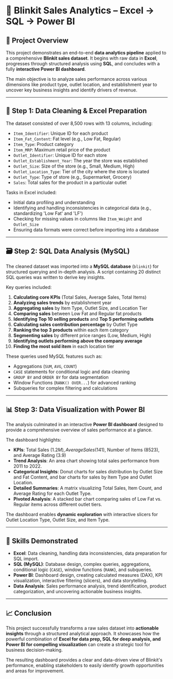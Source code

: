 # 🛒 Blinkit Sales Analytics – Excel → SQL → Power BI

## 📌 Project Overview

This project demonstrates an end-to-end **data analytics pipeline** applied to a comprehensive **Blinkit sales dataset**. It begins with raw data in **Excel**, progresses through structured analysis using **SQL**, and concludes with a fully **interactive Power BI dashboard**.

The main objective is to analyze sales performance across various dimensions like product type, outlet location, and establishment year to uncover key business insights and identify drivers of revenue.

---

## 🧾 Step 1: Data Cleaning & Excel Preparation

The dataset consisted of over 8,500 rows with 13 columns, including:
- `Item_Identifier`: Unique ID for each product
- `Item_Fat_Content`: Fat level (e.g., Low Fat, Regular)
- `Item_Type`: Product category
- `Item_MRP`: Maximum retail price of the product
- `Outlet_Identifier`: Unique ID for each store
- `Outlet_Establishment_Year`: The year the store was established
- `Outlet_Size`: Size of the store (e.g., Small, Medium, High)
- `Outlet_Location_Type`: Tier of the city where the store is located
- `Outlet_Type`: Type of store (e.g., Supermarket, Grocery)
- `Sales`: Total sales for the product in a particular outlet

Tasks in Excel included:
- Initial data profiling and understanding
- Identifying and handling inconsistencies in categorical data (e.g., standardizing 'Low Fat' and 'LF')
- Checking for missing values in columns like `Item_Weight` and `Outlet_Size`
- Ensuring data formats were correct before importing into a database

---

## 🗃️ Step 2: SQL Data Analysis (MySQL)

The cleaned dataset was imported into a **MySQL database** (`blinkit`) for structured querying and in-depth analysis. A script containing 20 distinct SQL queries was written to derive key insights.

Key queries included:
1.  **Calculating core KPIs** (Total Sales, Average Sales, Total Items)
2.  **Analyzing sales trends** by establishment year
3.  **Aggregating sales** by Item Type, Outlet Size, and Location Tier
4.  **Comparing sales** between Low Fat and Regular fat products
5.  **Identifying Top 10 selling products** and **Top 5 performing outlets**
6.  **Calculating sales contribution percentage** by Outlet Type
7.  **Ranking the top 3 products** within each item category
8.  **Segmenting sales** by different price ranges (Low, Medium, High)
9.  **Identifying outlets performing above the company average**
10. **Finding the most sold item** in each location tier

These queries used MySQL features such as:
- Aggregations (`SUM`, `AVG`, `COUNT`)
- `CASE` statements for conditional logic and data cleaning
- `GROUP BY` and `ORDER BY` for data segmentation
- Window Functions (`RANK() OVER...`) for advanced ranking
- Subqueries for complex filtering and calculations

---

## 📊 Step 3: Data Visualization with Power BI

The analysis culminated in an interactive **Power BI dashboard** designed to provide a comprehensive overview of sales performance at a glance.

The dashboard highlights:
- **KPIs**: Total Sales ($1.2M), Average Sales ($141), Number of Items (8523), and Average Rating (3.9)
- **Trend Analysis**: An area chart showing total sales performance from 2011 to 2022.
- **Categorical Insights**: Donut charts for sales distribution by Outlet Size and Fat Content, and bar charts for sales by Item Type and Outlet Location.
- **Detailed Summaries**: A matrix visualizing Total Sales, Item Count, and Average Rating for each Outlet Type.
- **Pivoted Analysis**: A stacked bar chart comparing sales of Low Fat vs. Regular items across different outlet tiers.

The dashboard enables **dynamic exploration** with interactive slicers for Outlet Location Type, Outlet Size, and Item Type.

---

## 🧠 Skills Demonstrated

- **Excel**: Data cleaning, handling data inconsistencies, data preparation for SQL import.
- **SQL (MySQL)**: Database design, complex queries, aggregations, conditional logic (`CASE`), window functions (`RANK`), and subqueries.
- **Power BI**: Dashboard design, creating calculated measures (DAX), KPI visualization, interactive filtering (slicers), and data storytelling.
- **Data Analysis**: Sales performance analysis, trend identification, product categorization, and uncovering actionable business insights.

---

## 📈 Conclusion

This project successfully transforms a raw sales dataset into **actionable insights** through a structured analytical approach. It showcases how the powerful combination of **Excel for data prep, SQL for deep analysis, and Power BI for compelling visualization** can create a strategic tool for business decision-making.

The resulting dashboard provides a clear and data-driven view of Blinkit's performance, enabling stakeholders to easily identify growth opportunities and areas for improvement.

